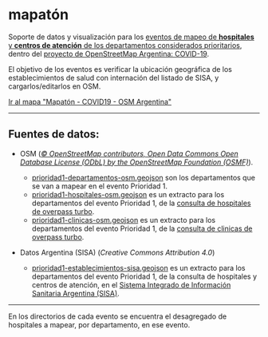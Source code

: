 # mapatón

Soporte de datos y visualización para los [eventos de mapeo de **hospitales** y **centros de atención** de los departamentos considerados prioritarios](https://wiki.openstreetmap.org/wiki/ES:Argentina/Eventos/Mapat%C3%B3n_Salud_2020), dentro del [proyecto de OpenStreetMap Argentina: COVID-19](https://wiki.openstreetmap.org/wiki/ES:Argentina/COVID-19).

El objetivo de los eventos es verificar la ubicación geográfica de los establecimientos de salud con internación del listado de SISA, y cargarlos/editarlos en OSM.

[Ir al mapa "Mapatón - COVID19 - OSM Argentina"](https://umap.openstreetmap.fr/es/map/mapaton-covid19-osm-argentina_451066)

----

## Fuentes de datos:

* OSM (*[© OpenStreetMap contributors, Open Data Commons Open Database License (ODbL) by the OpenStreetMap Foundation (OSMF)](https://www.openstreetmap.org/copyright)*).

  * [prioridad1-departamentos-osm.geojson](https://github.com/gabriel-de-luca/covid-19/blob/master/mapaton/prioridad1-departamentos-osm.geojson) son los departamentos que se van a mapear en el evento Prioridad 1.
  * [prioridad1-hospitales-osm.geojson](https://github.com/gabriel-de-luca/covid-19/blob/master/mapaton/prioridad1-hospitales-osm.geojson) es un extracto para los departamentos del evento Prioridad 1, de la [consulta de hospitales de overpass turbo](https://overpass-turbo.eu/s/S1i).
  * [prioridad1-clinicas-osm.geojson](https://github.com/gabriel-de-luca/covid-19/blob/master/mapaton/prioridad1-clinicas-osm.geojson) es un extracto para los departamentos del evento Prioridad 1, de la [consulta de clinicas de overpass turbo](https://overpass-turbo.eu/s/S1o).
  
* Datos Argentina (SISA) (*Creative Commons Attribution 4.0*)

  * [prioridad1-establecimientos-sisa.geojson](https://github.com/gabriel-de-luca/covid-19/blob/master/mapaton/prioridad1-establecimientos-sisa.geojson) es un extracto para los departamentos del evento Prioridad 1, de la consulta de hospitales y centros de atención, en el [Sistema Integrado de Información Sanitaria Argentina (SISA)](https://sisa.msal.gov.ar/sisa).

----

En los directorios de cada evento se encuentra el desagregado de hospitales a mapear, por departamento, en ese evento.
